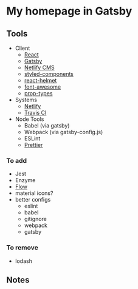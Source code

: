 # My homepage in Gatsby

## Tools

- Client
  - [React](https://reactjs.org/docs/)
  - [Gatsby](https://www.gatsbyjs.org/docs/)
  - [Netlify CMS](https://www.netlifycms.org/)
  - [styled-components](https://www.styled-components.com/docs/)
  - [react-helmet](https://github.com/nfl/react-helmet)
  - [font-awesome](https://github.com/FortAwesome/Font-Awesome)
  - [prop-types](https://github.com/facebook/prop-types)
- Systems
  - [Netlify](https://www.netlify.com/docs/)
  - [Travis CI](https://travis-ci.com/)
- Node Tools
  - Babel (via gatsby)
  - Webpack (via gatsby-config.js)
  - ESLint
  - [Prettier](https://prettier.io/docs/)


### To add

  - Jest
  - Enzyme
  - [Flow](https://flow.org/en/docs/getting-started/)
  - material icons?
  - better configs
    - eslint
    - babel
    - gitignore
    - webpack
    - gatsby

### To remove

- lodash

## Notes
